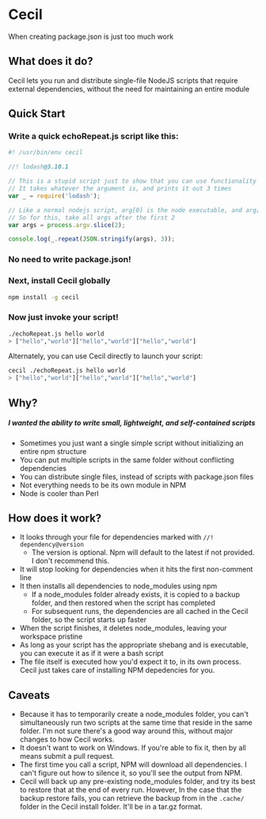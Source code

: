 # Cecil
When creating package.json is just too much work

## What does it do?
Cecil lets you run and distribute single-file NodeJS scripts that require external dependencies, without the need for maintaining an entire module

## Quick Start
### Write a quick echoRepeat.js script like this:
```js
#! /usr/bin/env cecil

//! lodash@3.10.1

// This is a stupid script just to show that you can use functionality from an external library
// It takes whatever the argument is, and prints it out 3 times
var _ = require('lodash');

// Like a normal nodejs script, arg[0] is the node executable, and arg[1] is the script name
// So for this, take all args after the first 2
var args = process.argv.slice(2);

console.log(_.repeat(JSON.stringify(args), 3));

```

### No need to write package.json!

### Next, install Cecil globally

```sh
npm install -g cecil
```

### Now just invoke your script!
```sh
./echoRepeat.js hello world
> ["hello","world"]["hello","world"]["hello","world"]
```

Alternately, you can use Cecil directly to launch your script:
```sh
cecil ./echoRepeat.js hello world
> ["hello","world"]["hello","world"]["hello","world"]
```

## Why?
##### I wanted the ability to write small, lightweight, and self-contained scripts
- Sometimes you just want a single simple script without initializing an entire npm structure
- You can put multiple scripts in the same folder without conflicting dependencies
- You can distribute single files, instead of scripts with package.json files
- Not everything needs to be its own module in NPM
- Node is cooler than Perl

## How does it work?
- It looks through your file for dependencies marked with `//! dependency@version`
  - The version is optional. Npm will default to the latest if not provided. I don't recommend this.
- It will stop looking for dependencies when it hits the first non-comment line
- It then installs all dependencies to node_modules using npm
  - If a node_modules folder already exists, it is copied to a backup folder, and then restored when the script has completed
  - For subsequent runs, the dependencies are all cached in the Cecil folder, so the script starts up faster
- When the script finishes, it deletes node_modules, leaving your workspace pristine
- As long as your script has the appropriate shebang and is executable, you can execute it as if it were a bash script
- The file itself is executed how you'd expect it to, in its own process. Cecil just takes care of installing NPM depedencies for you.

## Caveats
- Because it has to temporarily create a node_modules folder, you can't simultaneously run two scripts at the same time that reside in the same folder. I'm not sure there's a good way around this, without major changes to how Cecil works.
- It doesn't want to work on Windows. If you're able to fix it, then by all means submit a pull request.
- The first time you call a script, NPM will download all dependencies. I can't figure out how to silence it, so you'll see the output from NPM.
- Cecil will back up any pre-existing node_modules folder, and try its best to restore that at the end of every run. However, In the case that the backup restore fails, you can retrieve the backup from in the `.cache/` folder in the Cecil install folder. It'll be in a tar.gz format.
